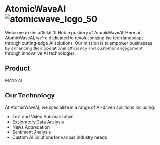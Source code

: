 # AtomicWaveAI ![atomicwave_logo_50](https://github.com/AtomicWaveAI/.github/assets/65092135/9f0c4477-bc89-4dbe-9c0f-e8071bb3170f)


Welcome to the official GitHub repository of AtomicWaveAI! Here at AtomicWaveAI, we're dedicated to revolutionizing the tech landscape through cutting-edge AI solutions. Our mission is to empower businesses by enhancing their operational efficiency and customer engagement through innovative AI technologies.

## Product
MAYA AI 

## Our Technology

At AtomicWaveAI, we specialize in a range of AI-driven solutions including:
- Text and Video Summarization
- Exploratory Data Analysis
- News Aggregation
- Sentiment Analysis
- Custom AI Solutions for various industry needs
